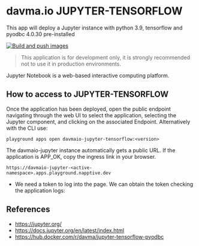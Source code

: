 # davma.io JUPYTER-TENSORFLOW

This app will deploy a Jupyter instance with python 3.9, tensorflow and pyodbc 4.0.30 pre-installed

[![Build and push images](https://github.com/davma-io-images/jupyter-tensorflow-pyodbc/actions/workflows/docker-image.yml/badge.svg)](https://github.com/davma-io-images/jupyter-tensorflow-pyodbc/actions/workflows/docker-image.yml)

> This application is for development only, it is strongly recommended not to use it in production environments.

Jupyter Notebook is a web-based interactive computing platform.


## How to access to JUPYTER-TENSORFLOW

Once the application has been deployed, open the public endpoint navigating through the web UI to select the application, selecting the Jupyter component, and clicking on the associated Endpoint. Alternatively with the CLI use:

```
playground apps open davmaio-jupyter-tensorflow:<version>
```

The davmaio-jupyter instance automatically gets a public URL. If the application is APP_OK, copy the ingress link in your browser. 

```
https://davmaio-jupyter-<active-namespace>.apps.playground.napptive.dev
```

- We need a token to log into the page. We can obtain the token checking the application logs:


## References
* https://jupyter.org/
* https://docs.jupyter.org/en/latest/index.html
* https://hub.docker.com/r/davma/jupyter-tensorflow-pyodbc
